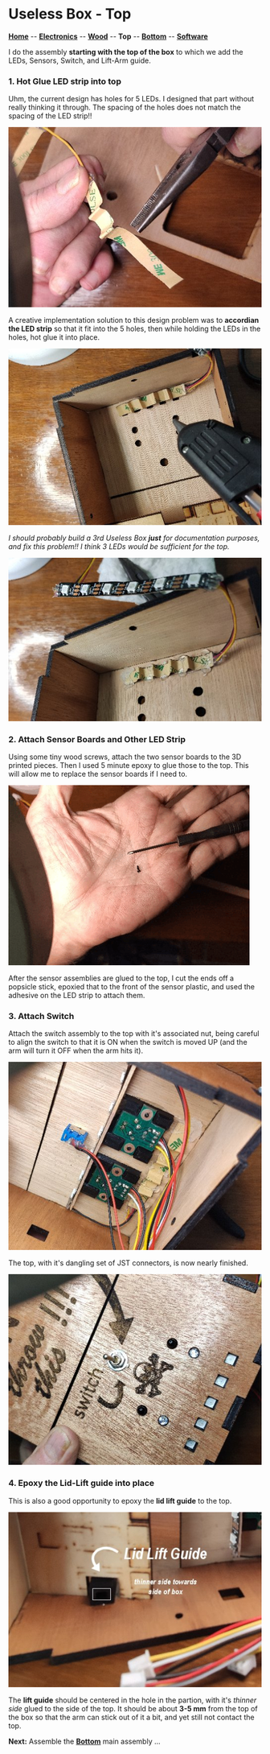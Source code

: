 # Useless Box - Top

**[Home](readme.md)** --
**[Electronics](electronics.md)** --
**[Wood](wood.md)** --
**Top** --
**[Bottom](bottom.md)** --
**[Software](software.md)**


I do the assembly **starting with the top of the box** to which we
add the LEDs, Sensors, Switch, and Lift-Arm guide.

### 1. Hot Glue LED strip into top

Uhm, the current design has holes for 5 LEDs.  I designed that part without
really thinking it through.  The spacing of the holes does not match the
spacing of the LED strip!!

![leds1.jpg](images/leds1.jpg)

A creative implementation solution to this design problem was to **accordian
the LED strip** so that it fit into the 5 holes, then while holding the LEDs
in the holes, hot glue it into place.

![leds2.jpg](images/leds2.jpg)

*I should probably build a 3rd Useless Box **just** for documentation purposes,
and fix this problem!!  I think 3 LEDs would be sufficient for the top.*

![leds3.jpg](images/leds3.jpg)

### 2. Attach Sensor Boards and Other LED Strip

Using some tiny wood screws, attach the two sensor boards to the 3D printed
pieces.  Then I used 5 minute epoxy to glue those to the top.  This will allow
me to replace the sensor boards if I need to.

![sensor_assembly.gif](images/sensor_assembly.gif)


After the sensor assemblies are glued to the top, I cut the ends off
a popsicle stick, epoxied that to the front of the sensor plastic, and
used the adhesive on the LED strip to attach them.

### 3. Attach Switch

Attach the switch assembly to the top with it's associated
nut, being careful to align the switch to that it is ON when the
switch is moved UP (and the arm will turn it OFF when the arm hits it).

![attach_switch.jpg](images/attach_switch.jpg)

The top, with it's dangling set of JST connectors, is now nearly finished.

![attach_switch2.jpg](images/attach_switch2.jpg)


### 4. Epoxy the Lid-Lift guide into place

This is also a good opportunity to epoxy the **lid lift guide**
to the top.

![lid_lift_guide.jpg](images/lid_lift_guide.jpg)

The **lift guide** should be centered in the hole in the partion,
with it's *thinner side* glued to the side of the top.   It should
be about **3-5 mm** from the top of the box so that the arm
can stick out of it a bit, and yet still not contact the top.

**Next:** Assemble the [**Bottom**](bottom.md) main assembly ...
